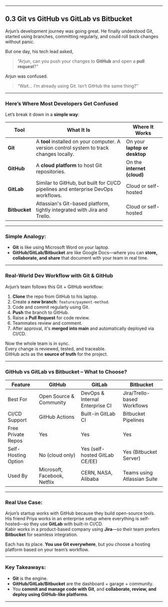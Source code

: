 
---

##  **0.3 Git vs GitHub vs GitLab vs Bitbucket**

Arjun’s development journey was going great. He finally understood Git, started using branches, committing regularly, and could roll back changes without panic.

But one day, his tech lead asked,  
> “Arjun, can you push your changes to **GitHub** and open a **pull request**?”

Arjun was confused.

> “Wait… I’m already using Git. Isn’t GitHub the same thing?”

---

###  Here’s Where Most Developers Get Confused

Let’s break it down in a **simple way**:

| Tool      | What It Is                             | Where It Works             |
|-----------|-----------------------------------------|----------------------------|
| **Git**   | A **tool** installed on your computer. A version control system to track changes locally. | On your **laptop or desktop** |
| **GitHub**| A **cloud platform** to host Git repositories. | On the **internet (cloud)**   |
| **GitLab**| Similar to GitHub, but built for CI/CD pipelines and enterprise DevOps workflows. | Cloud or self-hosted         |
| **Bitbucket**| Atlassian's Git-based platform, tightly integrated with Jira and Trello. | Cloud or self-hosted         |

---

###  Simple Analogy:
- **Git** is like using Microsoft Word on your laptop.
- **GitHub/GitLab/Bitbucket** are like Google Docs—where you can **store, collaborate, and share** that document with your team in real time.

---

###  Real-World Dev Workflow with Git & GitHub

Arjun’s team follows this Git + GitHub workflow:

1. **Clone** the repo from GitHub to his laptop.
2. Create a **new branch**: `feature/payment-method`.
3. Code and commit regularly using Git.
4. **Push** the branch to GitHub.
5. Raise a **Pull Request** for code review.
6. Teammates review and comment.
7. After approval, it's **merged into main** and automatically deployed via CI/CD.

 Now the whole team is in sync.  
 Every change is reviewed, tested, and traceable.  
 GitHub acts as the **source of truth** for the project.

---

###  GitHub vs GitLab vs Bitbucket – What to Choose?

| Feature               | GitHub                       | GitLab                           | Bitbucket                      |
|-----------------------|------------------------------|----------------------------------|-------------------------------|
| Best For              | Open Source & Community      | DevOps & Internal Enterprise CI  | Jira/Trello-based Workflows   |
| CI/CD Support         | GitHub Actions               | Built-in GitLab CI               | Bitbucket Pipelines           |
| Free Private Repos    | Yes                          | Yes                              | Yes                           |
| Self-Hosting Option   | No (cloud only)              | Yes (self-hosted GitLab CE/EE)   | Yes (Bitbucket Server)        |
| Used By               | Microsoft, Facebook, Netflix | CERN, NASA, Alibaba              | Teams using Atlassian Suite   |

---

###  Real Use Case:
Arjun’s startup works with GitHub because they build open-source tools.  
His friend Priya works in an enterprise setup where everything is self-hosted—so they use **GitLab** with built-in CI/CD.  
Kabir works in a product-based company using **Jira**—so their team prefers **Bitbucket** for seamless integration.

Each has its place. **You use Git everywhere**, but you choose a hosting platform based on your team’s workflow.

---

###  Key Takeaways:
- **Git** is the engine.  
- **GitHub/GitLab/Bitbucket** are the dashboard + garage + community.
- You **commit and manage code with Git**, and **collaborate, review, and deploy using GitHub-like platforms**.

---

